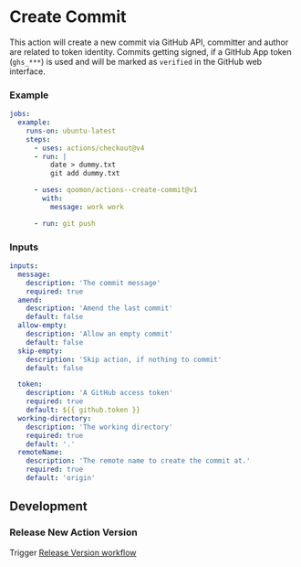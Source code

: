 # Create Commit

This action will create a new commit via GitHub API, committer and author are related to token identity.
Commits getting signed, if a GitHub App token (`ghs_***`) is used and will be marked as `verified` in the GitHub web interface.

### Example

```yaml
jobs:
  example:
    runs-on: ubuntu-latest
    steps:
      - uses: actions/checkout@v4
      - run: |
          date > dummy.txt
          git add dummy.txt

      - uses: qoomon/actions--create-commit@v1
        with:
          message: work work

      - run: git push
```

### Inputs

```yaml
inputs:
  message:
    description: 'The commit message'
    required: true
  amend:
    description: 'Amend the last commit'
    default: false
  allow-empty:
    description: 'Allow an empty commit'
    default: false
  skip-empty:
    description: 'Skip action, if nothing to commit'
    default: false

  token:
    description: 'A GitHub access token'
    required: true
    default: ${{ github.token }}
  working-directory:
    description: 'The working directory'
    required: true
    default: '.'
  remoteName:
    description: 'The remote name to create the commit at.'
    required: true
    default: 'origin'
```

## Development

### Release New Action Version

Trigger [Release Version workflow](/actions/workflows/action-release.yaml)
